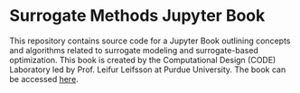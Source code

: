 # Surrogate Methods Jupyter Book
This repository contains source code for a Jupyter Book outlining concepts and algorithms related to surrogate modeling and surrogate-based optimization. This book is created by the Computational Design (CODE) Laboratory led by Prof. Leifur Leifsson at Purdue University. The book can be accessed [here](https://computationaldesignlab.github.io/surrogate-methods/).
